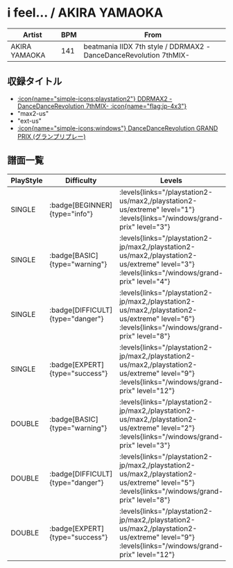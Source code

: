 # i feel... / AKIRA YAMAOKA

|Artist|BPM|From|
|------|---|----|
|AKIRA YAMAOKA|141|beatmania IIDX 7th style / DDRMAX2 -DanceDanceRevolution 7thMIX-|

## 収録タイトル

- [:icon{name="simple-icons:playstation2"} DDRMAX2 -DanceDanceRevolution 7thMIX- :icon{name="flag:jp-4x3"}](/playstation2-jp/max2)
- "max2-us"
- "ext-us"
- [:icon{name="simple-icons:windows"} DanceDanceRevolution GRAND PRIX (グランプリプレー)](/windows/grand-prix)

## 譜面一覧

|PlayStyle|Difficulty|Levels|Notes|Movie|
|---------|----------|------|-----|-----|
|SINGLE| :badge[BEGINNER]{type="info"}| :levels{links="/playstation2-us/max2,/playstation2-us/extreme" level="1"} :levels{links="/windows/grand-prix" level="3"}|92/0||
|SINGLE| :badge[BASIC]{type="warning"}| :levels{links="/playstation2-jp/max2,/playstation2-us/max2,/playstation2-us/extreme" level="3"} :levels{links="/windows/grand-prix" level="4"}|132/4||
|SINGLE| :badge[DIFFICULT]{type="danger"}| :levels{links="/playstation2-jp/max2,/playstation2-us/max2,/playstation2-us/extreme" level="6"} :levels{links="/windows/grand-prix" level="8"}|202/30||
|SINGLE| :badge[EXPERT]{type="success"}| :levels{links="/playstation2-jp/max2,/playstation2-us/max2,/playstation2-us/extreme" level="9"} :levels{links="/windows/grand-prix" level="12"}|331/2||
|DOUBLE| :badge[BASIC]{type="warning"}| :levels{links="/playstation2-jp/max2,/playstation2-us/max2,/playstation2-us/extreme" level="2"} :levels{links="/windows/grand-prix" level="3"}|84/20||
|DOUBLE| :badge[DIFFICULT]{type="danger"}| :levels{links="/playstation2-jp/max2,/playstation2-us/max2,/playstation2-us/extreme" level="5"} :levels{links="/windows/grand-prix" level="8"}|196/6||
|DOUBLE| :badge[EXPERT]{type="success"}| :levels{links="/playstation2-jp/max2,/playstation2-us/max2,/playstation2-us/extreme" level="9"} :levels{links="/windows/grand-prix" level="12"}|329/3||
